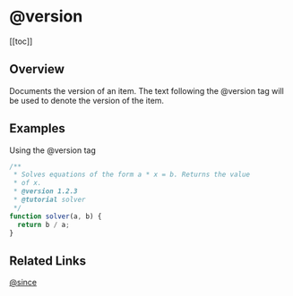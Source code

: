 # @version

[[toc]]

## Overview

Documents the version of an item. The text following the @version tag will be used to denote the version of the item.

## Examples

Using the @version tag

```js
/**
 * Solves equations of the form a * x = b. Returns the value
 * of x.
 * @version 1.2.3
 * @tutorial solver
 */
function solver(a, b) {
  return b / a;
}
```

## Related Links

[@since](./since.md)
